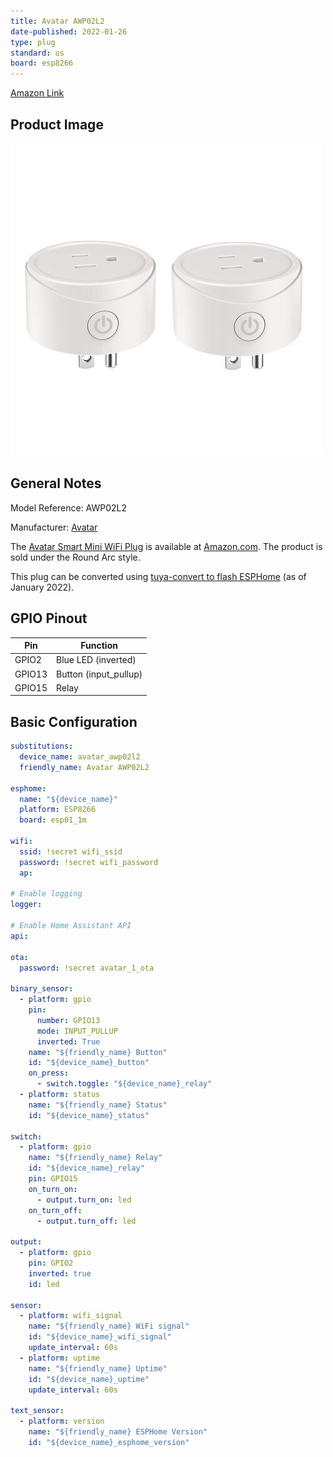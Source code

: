 ```yaml
---
title: Avatar AWP02L2
date-published: 2022-01-26
type: plug
standard: us
board: esp8266
---
```


[Amazon Link](https://amzn.to/3ACOgKO)

## Product Image

![image](AWP02L2.jpg)

## General Notes

Model Reference: AWP02L2

Manufacturer: [Avatar](https://www.avatarcontrols.com/)

The [Avatar Smart Mini WiFi Plug](https://shop.avatarcontrols.com/smart-mini-wifi-plug.html) is available at [Amazon.com](https://amzn.to/3ACOgKO). The product is sold under the Round Arc style.

This plug can be converted using [tuya-convert to flash ESPHome](/guides/tuya-convert/) (as of January 2022).

## GPIO Pinout

| Pin    | Function              |
| ------ | --------------------- |
| GPIO2  | Blue LED (inverted)   |
| GPIO13 | Button (input_pullup) |
| GPIO15 | Relay                 |

## Basic Configuration

```yaml
substitutions:
  device_name: avatar_awp02l2
  friendly_name: Avatar AWP02L2

esphome:
  name: "${device_name}"
  platform: ESP8266
  board: esp01_1m

wifi:
  ssid: !secret wifi_ssid
  password: !secret wifi_password
  ap:

# Enable logging
logger:

# Enable Home Assistant API
api:

ota:
  password: !secret avatar_1_ota

binary_sensor:
  - platform: gpio
    pin:
      number: GPIO13
      mode: INPUT_PULLUP
      inverted: True
    name: "${friendly_name} Button"
    id: "${device_name}_button"
    on_press:
      - switch.toggle: "${device_name}_relay"
  - platform: status
    name: "${friendly_name} Status"
    id: "${device_name}_status"

switch:
  - platform: gpio
    name: "${friendly_name} Relay"
    id: "${device_name}_relay"
    pin: GPIO15
    on_turn_on:
      - output.turn_on: led
    on_turn_off:
      - output.turn_off: led

output:
  - platform: gpio
    pin: GPIO2
    inverted: true
    id: led

sensor:
  - platform: wifi_signal
    name: "${friendly_name} WiFi signal"
    id: "${device_name}_wifi_signal"
    update_interval: 60s
  - platform: uptime
    name: "${friendly_name} Uptime"
    id: "${device_name}_uptime"
    update_interval: 60s

text_sensor:
  - platform: version
    name: "${friendly_name} ESPHome Version"
    id: "${device_name}_esphome_version"
```
